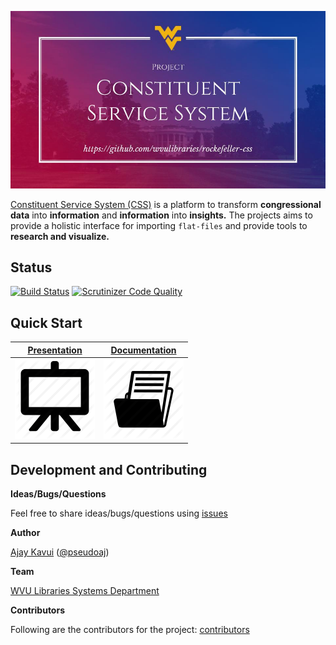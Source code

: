 ![Logo](misc/docs/logo.jpg)

[Constituent Service System (CSS)](https://github.com/wvulibraries/rockefeller-css) is a platform to transform **congressional data** into **information** and **information** into **insights.** The projects aims to provide a holistic interface for importing `flat-files` and provide tools to **research and visualize.**

## Status

[![Build Status](https://travis-ci.org/wvulibraries/rockefeller-css.svg?branch=master)](https://travis-ci.org/wvulibraries/rockefeller-css) [![Scrutinizer Code Quality](https://scrutinizer-ci.com/g/wvulibraries/rockefeller-css/badges/quality-score.png?b=master)](https://scrutinizer-ci.com/g/wvulibraries/rockefeller-css/?branch=master)

## Quick Start

 [Presentation](http://bitly.com/wvusystemscss) | [Documentation](https://github.com/wvulibraries/rockefeller-css/wiki)
------------ | -------------
 [![Presentation](misc/docs/i2.png)](http://bitly.com/wvusystemscss) | [![Documentation](misc/docs/i1.png)](https://github.com/wvulibraries/rockefeller-css/wiki)

## Development and Contributing

**Ideas/Bugs/Questions**

Feel free to share ideas/bugs/questions using [issues](https://github.com/wvulibraries/rockefeller-css/issues)

**Author**

[Ajay Kavui](http://pseudoaj.com) ([@pseudoaj](https://github.com/pseudoaj))

**Team**

[WVU Libraries Systems Department](https://lib.wvu.edu/about/directory/departments/68/employees/)

**Contributors**

Following are the contributors for the project: [contributors](https://github.com/wvulibraries/rockefeller-css/graphs/contributors)
